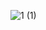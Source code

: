 ![1 (1)](https://user-images.githubusercontent.com/69584395/172559607-59d1d408-7bd1-49a6-9a1b-e3994bed7d84.png)
